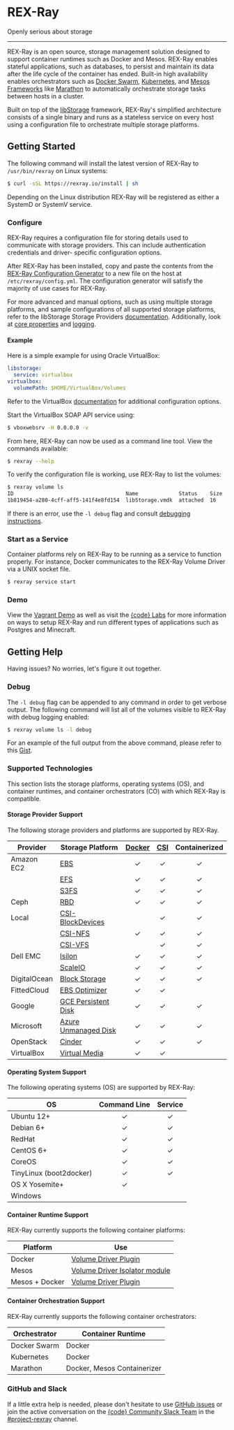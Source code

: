 # REX-Ray

Openly serious about storage

---
REX-Ray is an open source, storage management solution designed to support
container runtimes such as Docker and Mesos. REX-Ray enables stateful
applications, such as databases, to persist and maintain its data after the life
cycle of the container has ended. Built-in high availability enables
orchestrators such as [Docker Swarm](https://docs.docker.com/engine/swarm/),
[Kubernetes](http://kubernetes.io/), and [Mesos
Frameworks](http://mesos.apache.org/) like
[Marathon](https://mesosphere.github.io/marathon/) to automatically orchestrate
storage tasks between hosts in a cluster.

Built on top of the [libStorage](./user-guide/servers/libstorage.md)
framework, REX-Ray's simplified architecture consists of a single binary and
runs as a stateless service on every host using a configuration file to
orchestrate multiple storage platforms.

## Getting Started
The following command will install the latest version of REX-Ray to
`/usr/bin/rexray` on Linux systems:

```sh
$ curl -sSL https://rexray.io/install | sh
```

Depending on the Linux distribution REX-Ray will be registered as
either a SystemD or SystemV service.

### Configure
REX-Ray requires a configuration file for storing details used to communicate
with storage providers. This can include authentication credentials and driver-
specific configuration options.

After REX-Ray has been installed, copy and paste the contents from the
[REX-Ray Configuration Generator](http://rexrayconfig.codedellemc.com/) to a
new file on the host at `/etc/rexray/config.yml`. The configuration generator
will satisfy the majority of use cases for REX-Ray.

For more advanced and manual options, such as using multiple storage platforms,
and sample configurations of all supported storage platforms, refer to the
libStorage Storage Providers
[documentation](./user-guide/storage-providers.md).
Additionally, look at [core properties](./user-guide/config.md#configuration-properties)
and [logging](./user-guide/config.md#logging).

#### Example
Here is a simple example for using Oracle VirtualBox:

```yaml
libstorage:
  service: virtualbox
virtualbox:
  volumePath: $HOME/VirtualBox/Volumes
```

Refer to the VirtualBox
[documentation](./user-guide/storage-providers.md#virtualbox)
for additional configuration options.

Start the VirtualBox SOAP API service using:

```sh
$ vboxwebsrv -H 0.0.0.0 -v
```

From here, REX-Ray can now be used as a command line tool. View the commands
available:

```sh
$ rexray --help
```

To verify the configuration file is working, use REX-Ray to list the volumes:

```sh
$ rexray volume ls
ID                                    Name             Status    Size
1b819454-a280-4cff-aff5-141f4e8fd154  libStorage.vmdk  attached  16
```

If there is an error, use the `-l debug` flag and consult [debugging
instructions](/#getting-help).

### Start as a Service
Container platforms rely on REX-Ray to be running as a service to function
properly. For instance, Docker communicates to the REX-Ray Volume Driver via a
UNIX socket file.

```sh
$ rexray service start
```

### Demo
View the [Vagrant Demo](./user-guide/demo/) as well as visit the [{code}
Labs](https://github.com/codedellemc/labs) for more information on ways to
setup REX-Ray and run different types of applications such as Postgres and
Minecraft.

## Getting Help
Having issues? No worries, let's figure it out together.

### Debug
The `-l debug` flag can be appended to any command in order to get verbose
output. The following command will list all of the volumes visible to REX-Ray
with debug logging enabled:

```sh
$ rexray volume ls -l debug
```

For an example of the full output from the above command, please refer to this
[Gist](https://gist.github.com/akutz/df2afe2dc43f75b67b8977f398095ed7).

### Supported Technologies
This section lists the storage platforms, operating systems (OS), and
container runtimes, and container orchestrators (CO) with which REX-Ray
is compatible.

#### Storage Provider Support
The following storage providers and platforms are supported by REX-Ray.

| Provider              | Storage Platform  | <center>[Docker](https://docs.docker.com/engine/extend/plugins_volume/)</center> | <center>[CSI](https://github.com/container-storage-interface/spec)</center> | <center>Containerized</center> |
|-----------------------|----------------------|:---:|:---:|:---:|
| Amazon EC2 | [EBS](./user-guide/storage-providers.md#aws-ebs) | ✓ | ✓ | ✓  |
| | [EFS](./user-guide/storage-providers.md#aws-efs) | ✓ | ✓ | ✓ |
| | [S3FS](./user-guide/storage-providers.md#aws-s3fs) | ✓ | ✓ | ✓ |
| Ceph | [RBD](./user-guide/storage-providers.md#ceph-rbd) | ✓ | ✓ | ✓ |
| Local | [CSI-BlockDevices](https://github.com/rexray/csi-blockdevices) | | ✓ | ✓ |
| | [CSI-NFS](https://github.com/rexray/csi-nfs) | ✓ | ✓ | ✓ |
| | [CSI-VFS](https://github.com/rexray/csi-vfs) | | ✓ | ✓ |
| Dell EMC | [Isilon](./user-guide/storage-providers.md#dell-emc-isilon) | ✓ | ✓ | ✓ |
| | [ScaleIO](./user-guide/storage-providers.md#dell-emc-scaleio) | ✓ | ✓ | ✓ |
| DigitalOcean | [Block Storage](./user-guide/storage-providers.md#do-block-storage) | ✓ | ✓ | ✓ |
| FittedCloud | [EBS Optimizer](./user-guide/storage-providers.md/#ebs-optimizer) | ✓ | ✓ | |
| Google | [GCE Persistent Disk](./user-guide/storage-providers.md#gce-persistent-disk) | ✓ | ✓ | ✓ |
| Microsoft | [Azure Unmanaged Disk](./user-guide/storage-providers.md#azure-ud) | ✓ | ✓ | ✓ |
| OpenStack | [Cinder](./user-guide/storage-providers.md#cinder) | ✓ | ✓ | ✓ |
| VirtualBox | [Virtual Media](./user-guide/storage-providers.md#virtualbox) | ✓ | ✓ | |

#### Operating System Support
The following operating systems (OS) are supported by REX-Ray:

| OS             | <center>Command Line</center> | <center>Service</center> |
|---------------|:---:|:---:|
| Ubuntu 12+     | ✓          | ✓ |
| Debian 6+      | ✓          | ✓ |
| RedHat         | ✓          | ✓ |
| CentOS 6+      | ✓          | ✓ |
| CoreOS         | ✓          | ✓ |
| TinyLinux (boot2docker)| ✓  | ✓ |
| OS X Yosemite+ | ✓          |  |
| Windows        |            |  |

#### Container Runtime Support
REX-Ray currently supports the following container platforms:

Platform            | Use
------------------|-------------------------
Docker            | [Volume Driver Plugin](./user-guide/schedulers/dockermd)
Mesos             | [Volume Driver Isolator module](./user-guide/schedulers/mesos.md)
Mesos + Docker    | [Volume Driver Plugin](./user-guide/schedulers/mesos.md)

#### Container Orchestration Support
REX-Ray currently supports the following container orchestrators:

Orchestrator      | Container Runtime
------------------|-------------------------
Docker Swarm      | Docker
Kubernetes        | Docker
Marathon          | Docker, Mesos Containerizer

### GitHub and Slack
If a little extra help is needed, please don't hesitate to use [GitHub
issues](https://github.com/rexray/rexray/issues) or join the active
conversation on the [{code} Community Slack
Team](https://thecodeteam.com/community/) in the
[#project-rexray](https://codecommunity.slack.com/channels/project-rexray)
channel.
